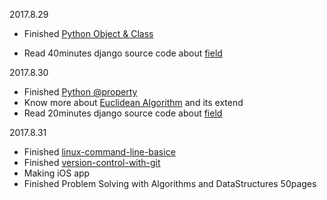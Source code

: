 2017.8.29
- Finished [Python Object & Class](https://www.programiz.com/python-programming/operator-overloading)

- Read 40minutes django source code about [field](https://github.com/django/django/blob/master/django/db/models/fields/__init__.py)

2017.8.30
- Finished [Python @property](https://www.programiz.com/python-programming/property)
- Know more about [Euclidean Algorithm](http://sites.math.rutgers.edu/~greenfie/gs2004/euclid.html) and its extend 
- Read 20minutes django source code about [field](https://github.com/django/django/blob/master/django/db/models/fields/__init__.py)

2017.8.31
- Finished [linux-command-line-basice](https://cn.udacity.com/course/linux-command-line-basics--ud595)
- Finished [version-control-with-git](https://cn.udacity.com/course/version-control-with-git--ud123) 
- Making iOS app
- Finished Problem Solving with Algorithms and DataStructures 50pages
